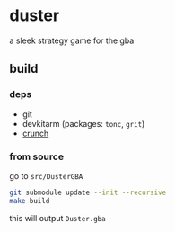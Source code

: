 
# duster

a sleek strategy game for the gba


## build

### deps

+ git
+ devkitarm (packages: `tonc`, `grit`)
+ [crunch](https://github.com/redthing1/crunch)

### from source

go to `src/DusterGBA`
```sh
git submodule update --init --recursive
make build
```

this will output `Duster.gba`